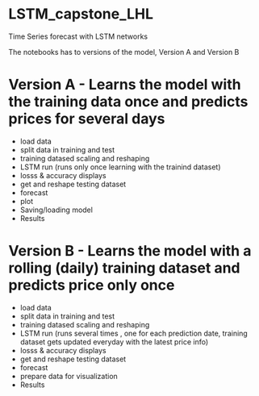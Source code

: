 # LSTM_capstone_LHL
Time Series forecast with LSTM networks

The notebooks has to versions of the model, Version A and Version B

# Version A   - Learns the model with the training data once and predicts prices for several days
- load data
- split data in training and test
- training datased scaling and reshaping
- LSTM run   (runs only once learning with the trainind dataset)
- losss & accuracy displays
- get and reshape testing dataset
- forecast
- plot 
- Saving/loading model
- Results


# Version B   - Learns the model with a rolling (daily) training dataset and predicts price only once
- load data
- split data in training and test
- training datased scaling and reshaping
- LSTM run (runs several times , one for each prediction date, training dataset gets updated everyday with the latest price info)
- losss & accuracy displays
- get and reshape testing dataset
- forecast
- prepare data for visualization
- Results
